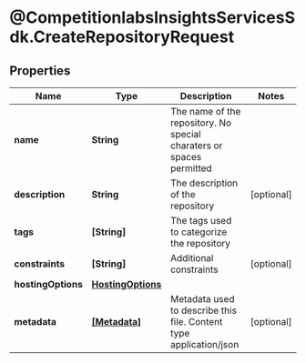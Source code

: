 # @CompetitionlabsInsightsServicesSdk.CreateRepositoryRequest

## Properties

Name | Type | Description | Notes
------------ | ------------- | ------------- | -------------
**name** | **String** | The name of the repository. No special charaters or spaces permitted | 
**description** | **String** | The description of the repository | [optional] 
**tags** | **[String]** | The tags used to categorize the repository | 
**constraints** | **[String]** | Additional constraints | [optional] 
**hostingOptions** | [**HostingOptions**](HostingOptions.md) |  | 
**metadata** | [**[Metadata]**](Metadata.md) | Metadata used to describe this file. Content type application/json | [optional] 


